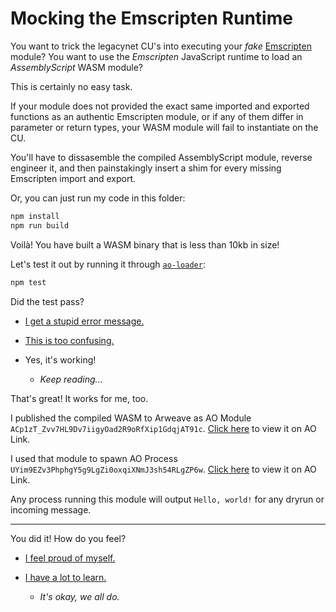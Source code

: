 # Mocking the Emscripten Runtime

You want to trick the legacynet CU's into executing your _fake_ [Emscripten](https://emscripten.org/) module? You want to use the _Emscripten_ JavaScript runtime to load an _AssemblyScript_ WASM module?

This is certainly no easy task.

If your module does not provided the exact same imported and exported functions as an authentic Emscripten module, or if any of them differ in parameter or return types, your WASM module will fail to instantiate on the CU.

You'll have to dissasemble the compiled AssemblyScript module, reverse engineer it, and then painstakingly insert a shim for every missing Emscripten import and export.

Or, you can just run my code in this folder:

```sh
npm install
npm run build
```

Voilà! You have built a WASM binary that is less than 10kb in size!

Let's test it out by running it through [`ao-loader`](https://www.npmjs.com/package/@permaweb/ao-loader):

```sh
npm test
```

Did the test pass?

* [I get a stupid error message.](../../ERROR.md)

* [This is too confusing.](../../ABORT.md)

* Yes, it's working!
  - _Keep reading..._

That's great! It works for me, too. 

I published the compiled WASM to Arweave as AO Module `ACp1zT_Zvv7HL9Dv7iigyOad2R9oRfXip1GdqjAT91c`. [Click here](https://www.ao.link/#/module/ACp1zT_Zvv7HL9Dv7iigyOad2R9oRfXip1GdqjAT91c) to view it on AO Link.

I used that module to spawn AO Process `UYim9EZv3PhphgY5g9LgZi0oxqiXNmJ3sh54RLgZP6w`. [Click here](https://www.ao.link/#/entity/UYim9EZv3PhphgY5g9LgZi0oxqiXNmJ3sh54RLgZP6w) to view it on AO Link.

Any process running this module will output `Hello, world!` for any dryrun or incoming message.

---

You did it! How do you feel?

* [I feel proud of myself.](../../SUCCESS.md)

* [I have a lot to learn.](../../SUCCESS.md)
  - _It's okay, we all do._
